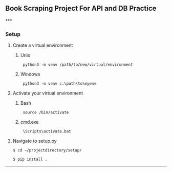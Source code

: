 <h2>Book Scraping Project For API and DB Practice</h2>
***
<h3>Setup</h3>

1. Create a virtual environment
   1. Unix <pre><code> python3 -m venv /path/to/new/virtual/environment </code></pre>
   2. Windows <pre><code> python3 -m venv c:\path\to\myenv </code></pre>


2. Activate your virtual environment
   1. Bash <pre><code> source <venv>/bin/activate </code></pre>
   2. cmd.exe <pre><code> <venv>\Scripts\activate.bat </code></pre>


3. Navigate to setup.py
   <pre><code>$ cd ~/projectdirectory/setup/</code></pre>
   <pre><code>$ pip install . </code></pre>

***
